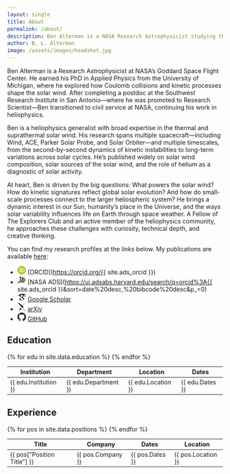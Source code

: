```yaml
---
layout: single
title: About
permalink: /about/
description: Ben Alterman is a NASA Research Astrophysicist studying the solar wind, space weather, and humanity’s place in the heliosphere using data from Wind, ACE, Parker Solar Probe, and Solar Orbiter.
author: B. L. Alterman
image: /assets/images/headshot.jpg
---
```


Ben Alterman is a Research Astrophysicist at NASA’s Goddard Space Flight Center. He earned his PhD in Applied Physics from the University of Michigan, where he explored how Coulomb collisions and kinetic processes shape the solar wind. After completing a postdoc at the Southwest Research Institute in San Antonio—where he was promoted to Research Scientist—Ben transitioned to civil service at NASA, continuing his work in heliophysics.

Ben is a heliophysics generalist with broad expertise in the thermal and suprathermal solar wind. His research spans multiple spacecraft—including Wind, ACE, Parker Solar Probe, and Solar Orbiter—and multiple timescales, from the second-by-second dynamics of kinetic instabilities to long-term variations across solar cycles. He’s published widely on solar wind composition, solar sources of the solar wind, and the role of helium as a diagnostic of solar activity.

At heart, Ben is driven by the big questions: What powers the solar wind? How do kinetic signatures reflect global solar evolution? And how do small-scale processes connect to the larger heliospheric system? He brings a dynamic interest in our Sun, humanity’s place in the Universe, and the ways solar variability influences life on Earth through space weather. A Fellow of The Explorers Club and an active member of the heliophysics community, he approaches these challenges with curiosity, technical depth, and creative thinking.

You can find my research profiles at the links below. My publications are available [here](/publications/):

- <img src="/assets/images/orcid/ORCID-iD_icon_24x24.png" alt="ORCID logo" width="20" height="20"> [ORCID](https://orcid.org/{{ site.ads_orcid }})
- <img src="/assets/images/ads/ads.svg" alt="NASA ADS logo" width="20" height="20"> [NASA ADS](https://ui.adsabs.harvard.edu/search/q=orcid%3A{{ site.ads_orcid }}&sort=date%20desc,%20bibcode%20desc&p_=0)
- <img src="/assets/images/google-scholar/google-scholar.svg" alt="Google Scholar logo" width="20" height="20"> [Google Scholar](https://scholar.google.com/citations?user=yF0j6J8AAAAJ)
- <img src="/assets/images/arxiv/arxiv.svg" alt="arXiv logo" width="20" height="20"> [arXiv](https://arxiv.org/a/alterman_b_1)
- <img src="/assets/images/github/github-mark.svg" alt="GitHub logo" width="20" height="20"> [GitHub](https://github.com/blalterman)

<section class="about-columns">
  <div class="about-right">
    <h2>Education</h2>
    <table class="education-table">
      <thead>
        <tr>
          <th>Institution</th>
          <th>Department</th>
          <th>Location</th>
          <th>Dates</th>
        </tr>
      </thead>
      <tbody>
        {% for edu in site.data.education %}
        <tr>
          <td>{{ edu.Institution }}</td>
          <td>{{ edu.Department }}</td>
          <td>{{ edu.Location }}</td>
          <td>{{ edu.Dates }}</td>
        </tr>
        {% endfor %}
      </tbody>
    </table>
  <h2>Experience</h2>
  <table class="positions-table">
  <thead>
    <tr>
      <th>Title</th>
      <th>Company</th>
      <th>Dates</th>
      <th>Location</th>
    </tr>
  </thead>
  <tbody>
    {% for pos in site.data.positions %}
    <tr>
      <td>{{ pos["Position Title"] }}</td>
      <td>{{ pos.Company }}</td>
      <td>{{ pos.Dates }}</td>
      <td>{{ pos.Location }}</td>
    </tr>
    {% endfor %}
</tbody>
</table>
</section>
